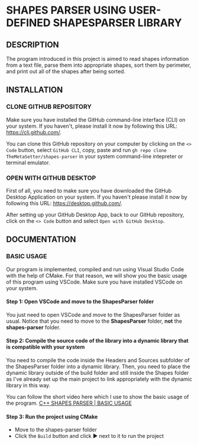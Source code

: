 # SHAPES PARSER USING USER-DEFINED SHAPESPARSER LIBRARY

## DESCRIPTION
The program introduced in this project is aimed to read shapes information from a text file, parse them into appropriate shapes, sort them by perimeter, and print out all of the shapes after being sorted.

## INSTALLATION

### CLONE GITHUB REPOSITORY
Make sure you have installed the GitHub command-line interface (CLI) on your system. If you haven't, please install it now by following this URL: https://cli.github.com/.

You can clone this GitHub repository on your computer by clicking on the ```<> Code``` button, select ```GitHub CLI```, copy, paste and run ```gh repo clone TheMetaSetter/shapes-parser``` in your system command-line intepreter or terminal emulator.

### OPEN WITH GITHUB DESKTOP
First of all, you need to make sure you have downloaded the GitHub Desktop Application on your system. If you haven't please install it now by following this URL: https://desktop.github.com/.

After setting up your GitHub Desktop App, back to our GitHub repository, click on the ```<> Code``` button and select ```Open with GitHub Desktop```.

## DOCUMENTATION

### BASIC USAGE
Our program is implemented, compiled and run using Visual Studio Code with the help of CMake. For that reason, we will show you the basic usage of this program using VSCode.
Make sure you have installed VSCode on your system.

#### Step 1: Open VSCode and move to the ShapesParser folder
You just need to open VSCode and move to the ShapesParser folder as usual. Notice that you need to move to the **ShapesParser** folder, **not** the **shapes-parser** folder.

#### Step 2: Compile the source code of the library into a dynamic library that is compatible with your system
You need to compile the code inside the Headers and Sources subfolder of the ShapesParser folder into a dynamic library. Then, you need to place the dynamic library outside of the build folder and still inside the Shapes folder as I've already set up the main project to link appropriately with the dynamic library in this way.

You can follow the short video here which I use to show the basic usage of the program.
[C++ SHAPES PARSER | BASIC USAGE](https://youtu.be/zPPWe14iXNU)

#### Step 3: Run the project using CMake
- Move to the shapes-parser folder
- Click the ```Build``` button and click ▶ next to it to run the project

